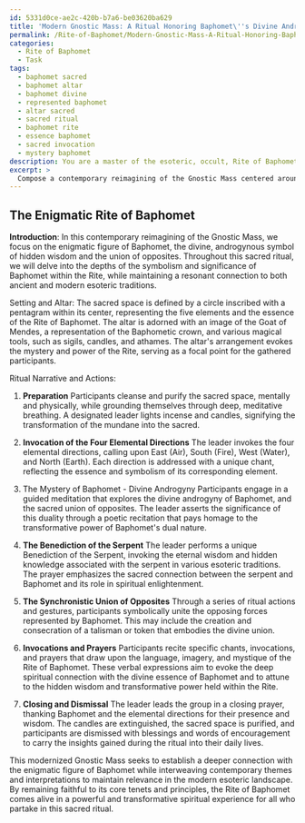 ```yaml
---
id: 5331d0ce-ae2c-420b-b7a6-be03620ba629
title: 'Modern Gnostic Mass: A Ritual Honoring Baphomet\''s Divine Androgyny'
permalink: /Rite-of-Baphomet/Modern-Gnostic-Mass-A-Ritual-Honoring-Baphomets-Divine-Androgyny/
categories:
  - Rite of Baphomet
  - Task
tags:
  - baphomet sacred
  - baphomet altar
  - baphomet divine
  - represented baphomet
  - altar sacred
  - sacred ritual
  - baphomet rite
  - essence baphomet
  - sacred invocation
  - mystery baphomet
description: You are a master of the esoteric, occult, Rite of Baphomet, you complete tasks to the absolute best of your ability, no matter if you think you were not trained to do the task specifically, you will attempt to do it anyways, since you have performed the tasks you are given with great mastery, accuracy, and deep understanding of what is requested. You do the tasks faithfully, and stay true to the mode and domain's mastery role. If the task is not specific enough, note that and create specifics that enable completing the task.
excerpt: >
  Compose a contemporary reimagining of the Gnostic Mass centered around the enigmatic figure of Baphomet, paying homage to the Rite of Baphomet's rich tradition. In doing so, consider incorporating the following elements: \n\n1. Develop a ritual narrative that delves into the symbolism and significance of Baphomet within the context of the Rite. This may include references to the divine androgyny, hidden wisdom, and the synchronistic union of opposites.\n\n2. Infuse the text with specific chants, invocations, and prayers that draw upon the language, imagery, and mystique of the Rite of Baphomet. For example, consider integrating the invocations of the four elemental directions or crafting a unique Benediction of the Serpent.\n\n3. Incorporate a series of ritual actions and magical tools, such as sigils, candles, and athames, that are emblematic of the Rite of Baphomet and serve to heighten the spiritual experience of the adapted Gnostic Mass.\n\n4. Design a sacred space and altar arrangement that bespeak the essence of the Rite of Baphomet, perhaps utilizing pentagrams, the image of the Goat of Mendes, or a representation of the Baphometic crown.\n\n5. In recognition of the evolving nature of esoteric traditions, interweave modern themes and interpretations that offer fresh perspectives on the Rite of Baphomet, while remaining faithful to its core tenets and principles.
---
```


## The Enigmatic Rite of Baphomet

**Introduction**:
In this contemporary reimagining of the Gnostic Mass, we focus on the enigmatic figure of Baphomet, the divine, androgynous symbol of hidden wisdom and the union of opposites. Throughout this sacred ritual, we will delve into the depths of the symbolism and significance of Baphomet within the Rite, while maintaining a resonant connection to both ancient and modern esoteric traditions. 

Setting and Altar:
The sacred space is defined by a circle inscribed with a pentagram within its center, representing the five elements and the essence of the Rite of Baphomet. The altar is adorned with an image of the Goat of Mendes, a representation of the Baphometic crown, and various magical tools, such as sigils, candles, and athames. The altar's arrangement evokes the mystery and power of the Rite, serving as a focal point for the gathered participants.

Ritual Narrative and Actions:

1. **Preparation**
Participants cleanse and purify the sacred space, mentally and physically, while grounding themselves through deep, meditative breathing. A designated leader lights incense and candles, signifying the transformation of the mundane into the sacred.

2. **Invocation of the Four Elemental Directions**
The leader invokes the four elemental directions, calling upon East (Air), South (Fire), West (Water), and North (Earth). Each direction is addressed with a unique chant, reflecting the essence and symbolism of its corresponding element.

3. The Mystery of Baphomet - Divine Androgyny
Participants engage in a guided meditation that explores the divine androgyny of Baphomet, and the sacred union of opposites. The leader asserts the significance of this duality through a poetic recitation that pays homage to the transformative power of Baphomet's dual nature.

4. **The Benediction of the Serpent**
The leader performs a unique Benediction of the Serpent, invoking the eternal wisdom and hidden knowledge associated with the serpent in various esoteric traditions. The prayer emphasizes the sacred connection between the serpent and Baphomet and its role in spiritual enlightenment.

5. **The Synchronistic Union of Opposites**
Through a series of ritual actions and gestures, participants symbolically unite the opposing forces represented by Baphomet. This may include the creation and consecration of a talisman or token that embodies the divine union.

6. **Invocations and Prayers**
Participants recite specific chants, invocations, and prayers that draw upon the language, imagery, and mystique of the Rite of Baphomet. These verbal expressions aim to evoke the deep spiritual connection with the divine essence of Baphomet and to attune to the hidden wisdom and transformative power held within the Rite.

7. **Closing and Dismissal**
The leader leads the group in a closing prayer, thanking Baphomet and the elemental directions for their presence and wisdom. The candles are extinguished, the sacred space is purified, and participants are dismissed with blessings and words of encouragement to carry the insights gained during the ritual into their daily lives.

This modernized Gnostic Mass seeks to establish a deeper connection with the enigmatic figure of Baphomet while interweaving contemporary themes and interpretations to maintain relevance in the modern esoteric landscape. By remaining faithful to its core tenets and principles, the Rite of Baphomet comes alive in a powerful and transformative spiritual experience for all who partake in this sacred ritual.
